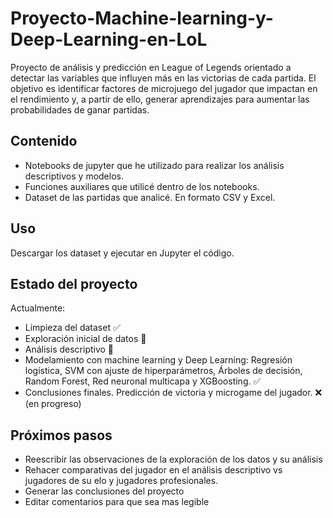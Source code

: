 # Proyecto-Machine-learning-y-Deep-Learning-en-LoL
Proyecto de análisis y predicción en League of Legends orientado a detectar las variables que influyen más en las victorias de cada partida. El objetivo es identificar factores de microjuego del jugador que impactan en el rendimiento y, a partir de ello, generar aprendizajes para aumentar las probabilidades de ganar partidas.

## Contenido
- Notebooks de jupyter que he utilizado para realizar los análisis descriptivos y modelos.
- Funciones auxiliares que utilicé dentro de los notebooks.
- Dataset de las partidas que analicé. En formato CSV y Excel.

## Uso
Descargar los dataset y ejecutar en Jupyter el código.

## Estado del proyecto
Actualmente:
- Limpieza del dataset ✅
- Exploración inicial de datos 🔄
- Análisis descriptivo 🔄
- Modelamiento con machine learning y Deep Learning: Regresión logística, SVM con ajuste de hiperparámetros, Árboles de decisión, Random Forest, Red neuronal multicapa y XGBoosting. ✅
- Conclusiones finales. Predicción de victoria y microgame del jugador. ❌ (en progreso)

## Próximos pasos
- Reescribir las observaciones de la exploración de los datos y su análisis
- Rehacer comparativas del jugador en el análisis descriptivo vs jugadores de su elo y jugadores profesionales.
- Generar las conclusiones del proyecto
- Editar comentarios para que sea mas legible
